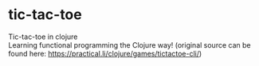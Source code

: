# tic-tac-toe
Tic-tac-toe in clojure  
Learning functional programming the Clojure way!
(original source can be found here: https://practical.li/clojure/games/tictactoe-cli/)

